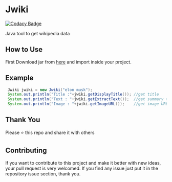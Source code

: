 # Jwiki

[![Codacy Badge](https://api.codacy.com/project/badge/Grade/67df6904edd74f4882b8e81bcfd6e62f)](https://app.codacy.com/gh/viralvaghela/Jwiki?utm_source=github.com&utm_medium=referral&utm_content=viralvaghela/Jwiki&utm_campaign=Badge_Grade_Settings)

Java tool to get wikipedia data

## How to Use 
First Download jar from  [here](https://github.com/viralvaghela/Jwiki/raw/master/out/artifacts/JWiki_jar/JWiki.jar) and import inside your project.

## Example
```java
 Jwiki jwiki = new Jwiki("elon musk"); 
 System.out.println("Title :"+jwiki.getDisplayTitle()); //get title
 System.out.println("Text : "+jwiki.getExtractText());  //get summary text
 System.out.println("Image : "+jwiki.getImageURL());    //get image URL
```

## Thank You
Please ⭐️ this repo and share it with others

## Contributing 
If you want to contribute to this project and make it better with new ideas, your pull request is very welcomed.
If you find any issue just put it in the repository issue section, thank you.

